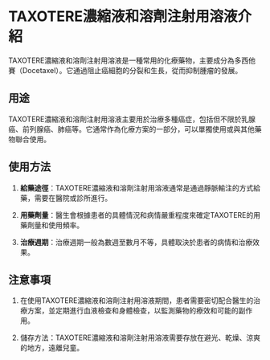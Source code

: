 # TAXOTERE濃縮液和溶劑注射用溶液介紹
TAXOTERE濃縮液和溶劑注射用溶液是一種常用的化療藥物，主要成分為多西他賽（Docetaxel）。它通過阻止癌細胞的分裂和生長，從而抑制腫瘤的發展。
## 用途
TAXOTERE濃縮液和溶劑注射用溶液主要用於治療多種癌症，包括但不限於乳腺癌、前列腺癌、肺癌等。它通常作為化療方案的一部分，可以單獨使用或與其他藥物聯合使用。
## 使用方法
1. **給藥途徑**：TAXOTERE濃縮液和溶劑注射用溶液通常是通過靜脈輸注的方式給藥，需要在醫院或診所進行。
2. **用藥劑量**：醫生會根據患者的具體情況和病情嚴重程度來確定TAXOTERE的用藥劑量和使用頻率。
3. **治療週期**：治療週期一般為數週至數月不等，具體取決於患者的病情和治療效果。
## 注意事項
1. 在使用TAXOTERE濃縮液和溶劑注射用溶液期間，患者需要密切配合醫生的治療方案，並定期進行血液檢查和身體檢查，以監測藥物的療效和可能的副作用。
2. 儲存方法：TAXOTERE濃縮液和溶劑注射用溶液需要存放在避光、乾燥、涼爽的地方，遠離兒童。